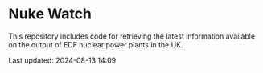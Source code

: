 # Nuke Watch

This repository includes code for retrieving the latest information available on the output of EDF nuclear power plants in the UK.

Last updated: 2024-08-13 14:09
